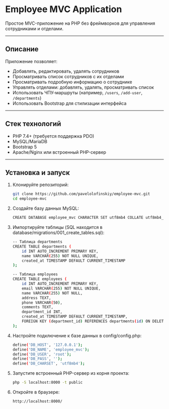 # Employee MVC Application

Простое MVC-приложение на PHP без фреймворков для управления сотрудниками и отделами.

---

## Описание

Приложение позволяет:

- Добавлять, редактировать, удалять сотрудников
- Просматривать список сотрудников с их отделами
- Просматривать подробную информацию о сотруднике
- Управлять отделами: добавлять, удалять, просматривать список
- Использовать ЧПУ-маршруты (например, `/users`, `/add-user`, `/departments`)
- Использовать Bootstrap для стилизации интерфейса

---

## Стек технологий

- PHP 7.4+ (требуется поддержка PDO)
- MySQL/MariaDB
- Bootstrap 5
- Apache/Nginx или встроенный PHP-сервер

---     

## Установка и запуск

1. Клонируйте репозиторий:

   ```bash
   git clone https://github.com/pavelolofinskiy/employee-mvc.git
   cd employee-mvc

2. Создайте базу данных MySQL:

    ```bash
    CREATE DATABASE employee_mvc CHARACTER SET utf8mb4 COLLATE utf8mb4_unicode_ci;

3. Импортируйте таблицы (SQL находится в database/migrations/001_create_tables.sql):

    ```bash
    -- Таблица departments
    CREATE TABLE departments (
        id INT AUTO_INCREMENT PRIMARY KEY,
        name VARCHAR(255) NOT NULL UNIQUE,
        created_at TIMESTAMP DEFAULT CURRENT_TIMESTAMP
    );

    -- Таблица employees
    CREATE TABLE employees (
        id INT AUTO_INCREMENT PRIMARY KEY,
        email VARCHAR(255) NOT NULL UNIQUE,
        name VARCHAR(255) NOT NULL,
        address TEXT,
        phone VARCHAR(50),
        comments TEXT,
        department_id INT,
        created_at TIMESTAMP DEFAULT CURRENT_TIMESTAMP,
        FOREIGN KEY (department_id) REFERENCES departments(id) ON DELETE SET NULL
    );

4. Настройте подключение к базе данных в config/config.php: 

    ```bash
    define('DB_HOST', '127.0.0.1');
    define('DB_NAME', 'employee_mvc');
    define('DB_USER', 'root');
    define('DB_PASS', '');
    define('DB_CHARSET', 'utf8mb4');

5. Запустите встроенный PHP-сервер из корня проекта:

    ```bash
    php -S localhost:8000 -t public

6. Откройте в браузере:

    ```bash 
    http://localhost:8000/